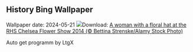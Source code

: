 ## History Bing Wallpaper
Wallpaper date: 2024-05-21
![](https://www.bing.com/th?id=OHR.ChelseaFlowerUK_EN-GB5786159001_UHD.jpg&w=1000)Download: [A woman with a floral hat at the RHS Chelsea Flower Show 2014 (© Bettina Strenske/Alamy Stock Photo)](https://www.bing.com/th?id=OHR.ChelseaFlowerUK_EN-GB5786159001_UHD.jpg)

Auto get programm by LtgX
